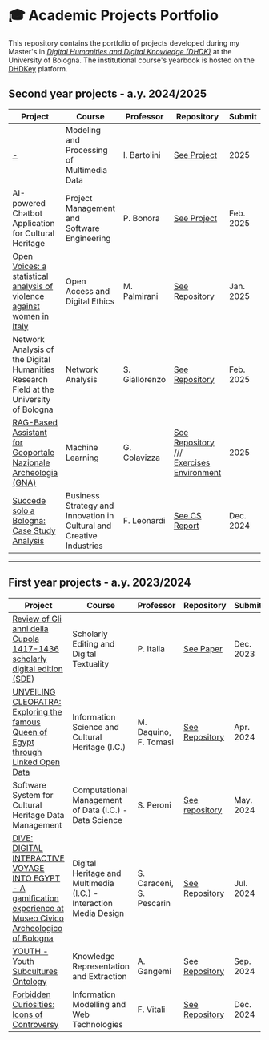 # 🎓 Academic Projects Portfolio

This repository contains the portfolio of projects developed during my Master's in <i>[Digital Humanities and Digital Knowledge (DHDK)](https://corsi.unibo.it/2cycle/DigitalHumanitiesKnowledge/course-structure-diagram/piano/2024/9224/000/000/2023)</i> at the University of Bologna. 
The institutional course's yearbook is hosted on the [DHDKey](https://projects.dharc.unibo.it/dhdkey/) platform.

## Second year projects - a.y. 2024/2025

| **Project** | **Course** | **Professor** | **Repository** | **Submit** |
|-------------|------------|------------------|-----------|---------------|
| [-](#) | Modeling and Processing of Multimedia Data | I. Bartolini | [See Project](#) | 2025 |
| AI-powered Chatbot Application for Cultural Heritage | Project Management and Software Engineering | P. Bonora | [See Project](https://pmse.gitbook.io/pmse-dhdk) | Feb. 2025 |
| [Open Voices: a statistical analysis of violence against women in Italy](https://asemica-me.github.io/OADE_OpenVoices/) | Open Access and Digital Ethics | M. Palmirani | [See Repository](https://github.com/Asemica-me/OADE_OpenVoices) | Jan. 2025 |
| Network Analysis of the Digital Humanities Research Field at the University of Bologna | Network Analysis | S. Giallorenzo | [See Repository](https://github.com/NetworkAnalysisDH/final_project) | Feb. 2025 |
| [RAG-Based Assistant for Geoportale Nazionale Archeologia (GNA)](https://github.com/Asemica-me/chatw-GNA) |	Machine Learning | G. Colavizza | [See Repository](https://github.com/Asemica-me/chatw-GNA)<br>///<br>[Exercises Environment](https://github.com/Asemica-me/ML_4DHDK) | 2025 |
| [Succede solo a Bologna: Case Study Analysis](https://www.canva.com/design/DAGYjtzRLzM/6mL0IlF0YJbaTsT_gFADRg/edit?utm_content=DAGYjtzRLzM&utm_campaign=designshare&utm_medium=link2&utm_source=sharebutton) |	Business Strategy and Innovation in Cultural and Creative Industries | F. Leonardi | [See CS Report](https://liveunibo-my.sharepoint.com/:b:/r/personal/lucrezia_pograri_studio_unibo_it/Documents/Business%20Strategy/Business%20Strategy%20Case%20Study%20Report.pdf?csf=1&web=1&e=2JWKfQ) | Dec. 2024 |

---

## First year projects - a.y. 2023/2024

| **Project** | **Course** | **Professor** | **Repository** | **Submit** |
|-------------|------------|------------------|-----------|---------------|
| [Review of Gli anni della Cupola 1417-1436 scholarly digital edition (SDE)](https://liveunibo-my.sharepoint.com/:b:/r/personal/lucrezia_pograri_studio_unibo_it/Documents/1.%20FIRST%20YEAR%20DHDK/Scholarly%20Editing%20and%20Digital%20Textuality/SDE/Pograri%20Lucrezia,%20SEDT%20review%20full%2023-24.pdf?csf=1&web=1&e=8cmih6) | Scholarly Editing and Digital Textuality | P. Italia | [See Paper](https://liveunibo-my.sharepoint.com/:b:/r/personal/lucrezia_pograri_studio_unibo_it/Documents/1.%20FIRST%20YEAR%20DHDK/Scholarly%20Editing%20and%20Digital%20Textuality/SDE/Pograri%20Lucrezia,%20SEDT%20review%20full%2023-24.pdf?csf=1&web=1&e=8cmih6) | Dec. 2023 |
| [UNVEILING CLEOPATRA: Exploring the famous Queen of Egypt through Linked Open Data](https://knowledgeorganization-project.github.io/unveiling-cleopatra/) | Information Science and Cultural Heritage (I.C.) | M. Daquino, F. Tomasi | [See Repository](https://github.com/KnowledgeOrganization-project/unveiling-cleopatra) | Apr. 2024 |
| Software System for Cultural Heritage Data Management | Computational Management of Data (I.C.) - Data Science | S. Peroni | [See repository](https://github.com/comp-management-data-project/DataScience-DHDK-gp24) | May. 2024 |
| [DIVE: DIGITAL INTERACTIVE VOYAGE INTO EGYPT - A gamification experience at Museo Civico Archeologico of Bologna](https://4-seasons.github.io/DHDK-DigitalHeritage-gp24/) | Digital Heritage and Multimedia (I.C.) - Interaction Media Design | S. Caraceni, S. Pescarin | [See Repository](https://github.com/4-SEASONS/DHDK-DigitalHeritage-gp24) | Jul. 2024 |
| [YOUTH - Youth Subcultures Ontology](https://krke24.gitbook.io/krke-project-2023-2024) |	Knowledge Representation and Extraction | A. Gangemi | [See Repository](https://github.com/Tossing-Cookies/KRKE-gp24) | Sep. 2024 |
| [Forbidden Curiosities: Icons of Controversy](https://asemica-me.github.io/Forbidden-Curiosities/) |	Information Modelling and Web Technologies | F. Vitali | [See Repository](https://github.com/Asemica-me/Forbidden-Curiosities) | Dec. 2024 |
